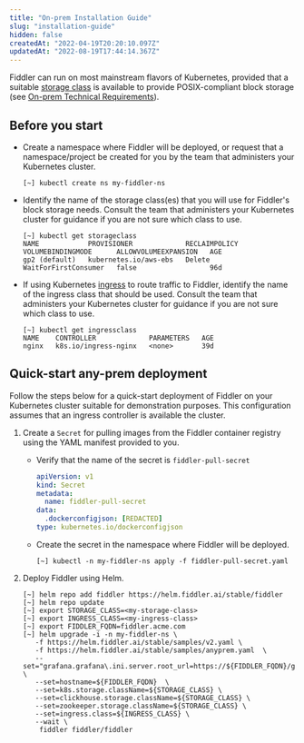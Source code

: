 ```yaml
---
title: "On-prem Installation Guide"
slug: "installation-guide"
hidden: false
createdAt: "2022-04-19T20:20:10.097Z"
updatedAt: "2022-08-19T17:44:14.367Z"
---
```

Fiddler can run on most mainstream flavors of Kubernetes, provided that a suitable [storage class](https://kubernetes.io/docs/concepts/storage/storage-classes/) is available to provide POSIX-compliant block storage (see [On-prem Technical Requirements](technical-requirements)).

Before you start
----------------

- Create a namespace where Fiddler will be deployed, or request that a namespace/project be created for you by the team that administers your Kubernetes cluster.
  ```text
  [~] kubectl create ns my-fiddler-ns
  ```

- Identify the name of the storage class(es) that you will use for Fiddler's block storage needs. Consult the team that administers your Kubernetes cluster for guidance if you are not sure which class to use.
  ```
  [~] kubectl get storageclass
  NAME            PROVISIONER             RECLAIMPOLICY   VOLUMEBINDINGMODE      ALLOWVOLUMEEXPANSION   AGE
  gp2 (default)   kubernetes.io/aws-ebs   Delete          WaitForFirstConsumer   false                  96d
  ```

- If using Kubernetes [ingress](https://kubernetes.io/docs/concepts/services-networking/ingress/) to route traffic to Fiddler, identify the name of the ingress class that should be used. Consult the team that administers your Kubernetes cluster for guidance if you are not sure which class to use.
  ```
  [~] kubectl get ingressclass
  NAME    CONTROLLER             PARAMETERS   AGE
  nginx   k8s.io/ingress-nginx   <none>       39d
  ```

Quick-start any-prem deployment
-------------------------------

Follow the steps below for a quick-start deployment of Fiddler on your Kubernetes cluster suitable for demonstration purposes. This configuration assumes that an ingress controller is available the cluster.

1. Create a `Secret` for pulling images from the Fiddler container registry using the YAML manifest provided to you.

   - Verify that the name of the secret is `fiddler-pull-secret`  
     ```yaml
     apiVersion: v1
     kind: Secret
     metadata:
       name: fiddler-pull-secret
     data:
       .dockerconfigjson: [REDACTED]
     type: kubernetes.io/dockerconfigjson
     ```

   - Create the secret in the namespace where Fiddler will be deployed.

     ```
     [~] kubectl -n my-fiddler-ns apply -f fiddler-pull-secret.yaml
     ```

2. Deploy Fiddler using Helm.

   ```
   [~] helm repo add fiddler https://helm.fiddler.ai/stable/fiddler
   [~] helm repo update
   [~] export STORAGE_CLASS=<my-storage-class>
   [~] export INGRESS_CLASS=<my-ingress-class>
   [~] export FIDDLER_FQDN=fiddler.acme.com
   [~] helm upgrade -i -n my-fiddler-ns \
      -f https://helm.fiddler.ai/stable/samples/v2.yaml \
      -f https://helm.fiddler.ai/stable/samples/anyprem.yaml  \
      --set="grafana.grafana\.ini.server.root_url=https://${FIDDLER_FQDN}/grafana" \
      --set=hostname=${FIDDLER_FQDN}  \
      --set=k8s.storage.className=${STORAGE_CLASS} \
      --set=clickhouse.storage.className=${STORAGE_CLASS} \
      --set=zookeeper.storage.className=${STORAGE_CLASS} \
      --set=ingress.class=${INGRESS_CLASS} \
      --wait \
       fiddler fiddler/fiddler
   ```